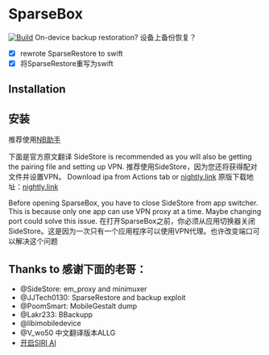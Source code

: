 # SparseBox
[![Build](https://github.com/136478738/SparseBox/actions/workflows/Build.yml/badge.svg?branch=main)](https://github.com/136478738/SparseBox/actions/workflows/Build.yml)
On-device backup restoration?
设备上备份恢复？

- [x] rewrote SparseRestore to swift
- [x] 将SparseRestore重写为swift

## Installation
## 安装
推荐使用[NB助手](https://nbtool8.com/index.html)

下面是官方原文翻译
SideStore is recommended as you will also be getting the pairing file and setting up VPN.
推荐使用SideStore，因为您还将获得配对文件并设置VPN。
Download ipa from Actions tab or [nightly.link](https://nightly.link/khanhduytran0/SparseBox/workflows/build/main/artifact.zip)
原版下载地址：[nightly.link](https://nightly.link/khanhduytran0/SparseBox/workflows/build/main/artifact.zip)


Before opening SparseBox, you have to close SideStore from app switcher. This is because only one app can use VPN proxy at a time. Maybe changing port could solve this issue.
在打开SparseBox之前，你必须从应用切换器关闭SideStore。这是因为一次只有一个应用程序可以使用VPN代理。也许改变端口可以解决这个问题
## Thanks to 感谢下面的老哥：
- @SideStore: em_proxy and minimuxer
- @JJTech0130: SparseRestore and backup exploit
- @PoomSmart: MobileGestalt dump
- @Lakr233: BBackupp
- @libimobiledevice
- @V_wo50 中文翻译版本ALLG
- [开启SIRI AI](https://gist.github.com/f1shy-dev/23b4a78dc283edd30ae2b2e6429129b5#file-best_sae_trick-md)
